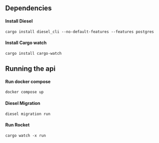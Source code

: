 ## Dependencies

#### Install Diesel
```
cargo install diesel_cli --no-default-features --features postgres
```

#### Install Cargo watch 

```
cargo install cargo-watch
```

## Running the api

#### Run docker compose

```
docker compose up
```

#### Diesel Migration

```
diesel migration run
```

#### Run Rocket

```
cargo watch -x run
```
